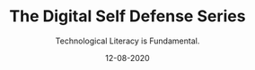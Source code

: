 ---
title: The Digital Self Defense Series
subtitle: Technological Literacy is Fundamental.
layout: default
modal-id: 3
date: 12-08-2020
img: blank.png
iframe: https://austincapitaldata.getoutline.com/s/ff894b3c-77a3-42bd-b80e-f78c84454f3e
graphheight: 700px
graphwidth: 700px
thumbnail: CyberSafety.jpg
alt: image-alt
description: Cyber attacks and data breach
---